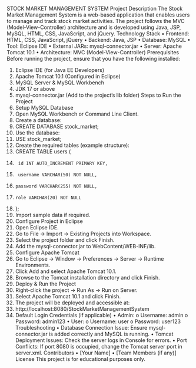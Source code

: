 STOCK MARKET MANAGEMENT SYSTEM
Project Description
The Stock Market Management System is a web-based application that enables users to manage and track stock market activities. The project follows the MVC (Model-View-Controller) architecture and is developed using Java, JSP, MySQL, HTML, CSS, JavaScript, and jQuery.
Technology Stack
•	Frontend: HTML, CSS, JavaScript, jQuery
•	Backend: Java, JSP
•	Database: MySQL
•	Tool: Eclipse IDE
•	External JARs: mysql-connector.jar
•	Server: Apache Tomcat 10.1
•	Architecture: MVC (Model-View-Controller)
Prerequisites
Before running the project, ensure that you have the following installed:
1.	Eclipse IDE (for Java EE Developers)
2.	Apache Tomcat 10.1 (Configured in Eclipse)
3.	MySQL Server & MySQL Workbench
4.	JDK 17 or above
5.	mysql-connector.jar (Add to the project’s lib folder)
Steps to Run the Project
1. Setup MySQL Database
1.	Open MySQL Workbench or Command Line Client.
2.	Create a database: 
3.	CREATE DATABASE stock_market;
4.	Use the database: 
5.	USE stock_market;
6.	Create the required tables (example structure): 
7.	CREATE TABLE users (
8.	    id INT AUTO_INCREMENT PRIMARY KEY,
9.	    username VARCHAR(50) NOT NULL,
10.	    password VARCHAR(255) NOT NULL,
11.	    role VARCHAR(20) NOT NULL
12.	);
13.	Import sample data if required.
2. Configure Project in Eclipse
1.	Open Eclipse IDE.
2.	Go to File → Import → Existing Projects into Workspace.
3.	Select the project folder and click Finish.
4.	Add the mysql-connector.jar to WebContent/WEB-INF/lib.
3. Configure Apache Tomcat
1.	Go to Eclipse → Window → Preferences → Server → Runtime Environments.
2.	Click Add and select Apache Tomcat 10.1.
3.	Browse to the Tomcat installation directory and click Finish.
4. Deploy & Run the Project
1.	Right-click the project → Run As → Run on Server.
2.	Select Apache Tomcat 10.1 and click Finish.
3.	The project will be deployed and accessible at: 
4.	http://localhost:8080/StockMarketManagementSystem
5. Default Login Credentials (if applicable)
•	Admin: 
o	Username: admin
o	Password: admin123
•	User: 
o	Username: user
o	Password: user123
Troubleshooting
•	Database Connection Issue: Ensure mysql-connector.jar is added correctly and MySQL is running.
•	Tomcat Deployment Issues: Check the server logs in Console for errors.
•	Port Conflicts: If port 8080 is occupied, change the Tomcat server port in server.xml.
Contributors
•	[Your Name]
•	[Team Members (if any)]
License
This project is for educational purposes only.
